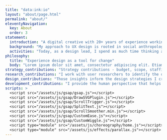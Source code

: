 ```yaml
---
title: "data:ink:io"
layout: "about/page.html"
permalink: "about/"
eleventyNavigation:
  key: About
  order: 3
statement:
  introduction: "A digital creative with 20+ years of experience working with user researchers, designers, and developers to deliver digital products and services. I approach design challenges from a systems perspective, using ethnographic methods of inquiry to uncover the common thread connecting patterns of human behavior."
  background: "My approach to UX design is rooted in social anthropology. As a student I explored the ongoing dialog between language, tool use, and human behavior. Those years spent studying the interrelationships between different models of the human being continue to shape my values and methods as a designer today."
  activities: "Today, as a design lead, I spend as much time thinking about UI pixels and UX flows as I do sitting in workshops and boardrooms, discussing clients’ needs, technical constraints, product strategy, and business objectives. I encourage my teams to play, remix, and look at things sideways—using customer and business insights, brand, storytelling, and human centered design to deliver award-winning digital design solutions."
philosophy:
  title: "Experience design as a tool for change"
  body: "Lorem ipsum dolor sit amet, consectetur adipiscing elit. Etiam ullamcorper sollicitudin feugiat. Curabitur congue metus ut bibendum commodo. Proin rhoncus suscipit mollis. Cras euismod eu odio a molestie. Sed bibendum eros fermentum, volutpat mauris eu, sollicitudin dui. Integer sit amet rhoncus tortor. Donec luctus id metus vel suscipit. Curabitur et massa in mauris ullamcorper congue in nec sem. Morbi facilisis scelerisque ex, non sollicitudin urna dictum imperdiet."
strategy_contributions: "Strategy contributions - budget, scope, staffing"
research_contributions: "I work with user researchers to identify the questions and hypotheses that will uncover insights into human behavior."
design_contributions: "Those insights inform the design strategies I create to lead designers to solutions."
development_contributions: "I provide the human perspective that helps engineers realize what is possible"
scripts: >
  <script src="/assets/js/gsap/gsap.js"></script>
  <script src="/assets/js/gsap/DrawSVGPlugin.js"></script>
  <script src="/assets/js/gsap/ScrollTrigger.js"></script>
  <script src="/assets/js/gsap/SplitText.js"></script>
  <script src="/assets/js/gsap/ScrollSmoother.min.js"></script>
  <script src="/assets/js/gsap/CustomEase.js"></script>
  <script src="/assets/js/gsap/CustomWiggle.js"></script>
  <script type="module" src="/assets/js/choreography/home.js"></script>
  <script type="module" src="/assets/js/effects/parallax.js"></script>
---
```


<!-- @format -->
